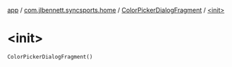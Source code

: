 [app](../../index.md) / [com.jlbennett.syncsports.home](../index.md) / [ColorPickerDialogFragment](index.md) / [&lt;init&gt;](./-init-.md)

# &lt;init&gt;

`ColorPickerDialogFragment()`